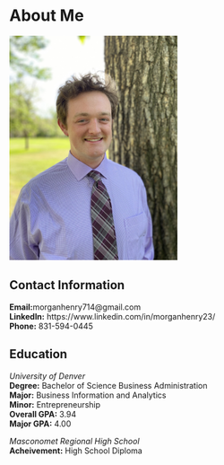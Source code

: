 # About Me        

<img src="/docs/assets/Profile.jpg" width="300" height="400" />

## Contact Information

<p><strong>Email:</strong>morganhenry714@gmail.com<br>
<strong>LinkedIn:</strong> https://www.linkedin.com/in/morganhenry23/<br>
<strong>Phone:</strong> 831-594-0445</p>



## Education

<p><em>University of Denver</em><br>
<strong>Degree:</strong> Bachelor of Science Business Administration<br>
<strong>Major:</strong> Business Information and Analytics<br>
<strong>Minor:</strong> Entrepreneurship<br>
<strong>Overall GPA:</strong> 3.94<br>
<strong>Major GPA:</strong> 4.00</p>

<p><em>Masconomet Regional High School</em><br>
<strong>Acheivement:</strong> High School Diploma</p>
